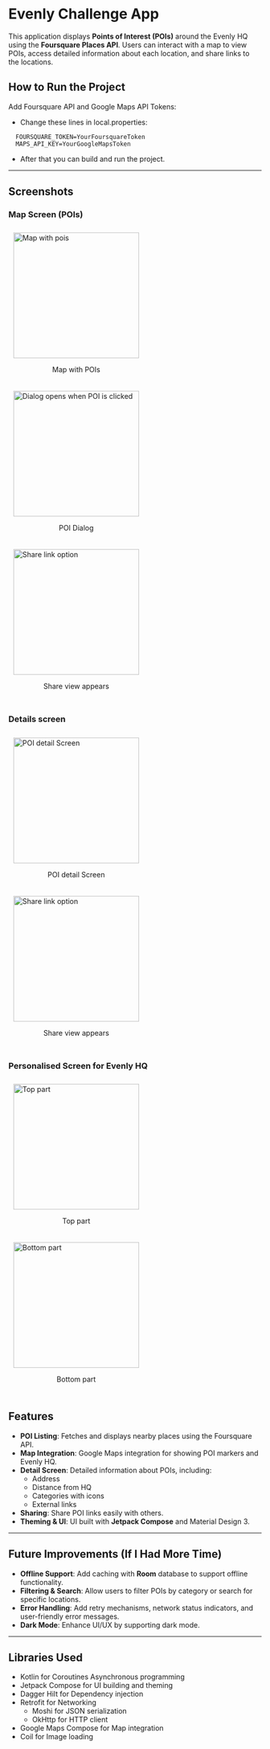 # Evenly Challenge App

This application displays **Points of Interest (POIs)** around the Evenly HQ using the **Foursquare Places API**. Users can interact with a map to view POIs, access detailed information about each location, and share links to the locations.

## How to Run the Project

Add Foursquare API and Google Maps API Tokens:
- Change these lines in local.properties:
```
  FOURSQUARE_TOKEN=YourFoursquareToken
  MAPS_API_KEY=YourGoogleMapsToken
```

- After that you can build and run the project.
---
## Screenshots

### Map Screen (POIs)

<div style="display: flex; flex-wrap: wrap;">
    <div style="margin: 10px;">
        <img src="images/pois.png" alt="Map with pois" width="250"/>
        <p style="text-align: center;">Map with POIs</p>
    </div>
    <div style="margin: 10px;">
        <img src="images/poi_dialog.png" alt="Dialog opens when POI is clicked" width="250"/>
        <p style="text-align: center;">POI Dialog</p>
    </div>
    <div style="margin: 10px;">
        <img src="images/sharelink.png" alt="Share link option" width="250"/>
        <p style="text-align: center;">Share view appears</p>
    </div>
</div>

### Details screen

<div style="display: flex; flex-wrap: wrap;">
    <div style="margin: 10px;">
        <img src="images/detail_info.png" alt="POI detail Screen" width="250"/>
        <p style="text-align: center;">POI detail Screen</p>
    </div>
    <div style="margin: 10px;">
        <img src="images/details_shares.png" alt="Share link option" width="250"/>
        <p style="text-align: center;">Share view appears</p>
    </div>
</div>

### Personalised Screen for Evenly HQ

<div style="display: flex; flex-wrap: wrap;">
    <div style="margin: 10px;">
        <img src="images/evenly_top.png" alt="Top part" width="250"/>
        <p style="text-align: center;">Top part</p>
    </div>
    <div style="margin: 10px;">
        <img src="images/evenly_bottom.png" alt="Bottom part" width="250"/>
        <p style="text-align: center;">Bottom part</p>
    </div>
</div>


## Features

- **POI Listing**: Fetches and displays nearby places using the Foursquare API.
- **Map Integration**: Google Maps integration for showing POI markers and Evenly HQ.
- **Detail Screen**: Detailed information about POIs, including:
    - Address
    - Distance from HQ
    - Categories with icons
    - External links
- **Sharing**: Share POI links easily with others.
- **Theming & UI**: UI built with **Jetpack Compose** and Material Design 3.

---

## Future Improvements (If I Had More Time)

- **Offline Support**: Add caching with **Room** database to support offline functionality.
- **Filtering & Search**: Allow users to filter POIs by category or search for specific locations.
- **Error Handling**: Add retry mechanisms, network status indicators, and user-friendly error messages.
- **Dark Mode**: Enhance UI/UX by supporting dark mode.

---

## Libraries Used
- Kotlin for Coroutines	Asynchronous programming
- Jetpack Compose for UI building and theming
- Dagger Hilt for Dependency injection
- Retrofit for Networking
  - Moshi for JSON serialization
  - OkHttp for HTTP client
- Google Maps Compose for Map integration
- Coil for Image loading